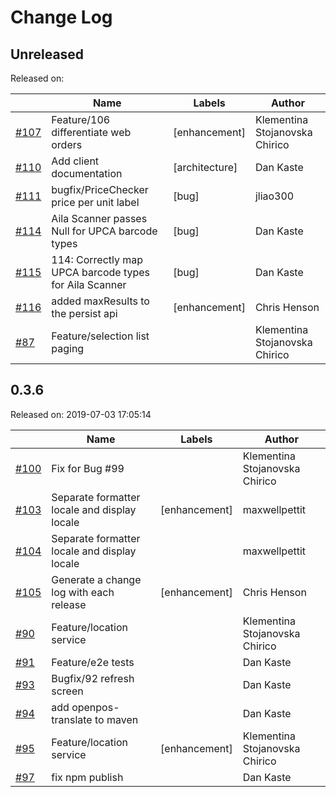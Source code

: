 
# Change Log

## Unreleased 
Released on: 

|       | Name   | Labels | Author |
|-------|--------|--------|--------|
  | [#107](https://github.com/JumpMind/openpos-framework/pull/107) | Feature/106 differentiate web orders | [enhancement] |Klementina Stojanovska Chirico|
  | [#110](https://github.com/JumpMind/openpos-framework/pull/110) | Add client documentation | [architecture] |Dan Kaste|
  | [#111](https://github.com/JumpMind/openpos-framework/pull/111) | bugfix/PriceChecker price per unit label | [bug] |jliao300|
  | [#114](https://github.com/JumpMind/openpos-framework/issues/114) | Aila Scanner passes Null for UPCA barcode types | [bug] |Dan Kaste|
  | [#115](https://github.com/JumpMind/openpos-framework/pull/115) | 114: Correctly map UPCA barcode types for Aila Scanner | [bug] |Dan Kaste|
  | [#116](https://github.com/JumpMind/openpos-framework/pull/116) | added maxResults to the persist api | [enhancement] |Chris Henson|
  | [#87](https://github.com/JumpMind/openpos-framework/pull/87) | Feature/selection list paging |  |Klementina Stojanovska Chirico|

## 0.3.6 
Released on: 2019-07-03 17:05:14

|       | Name   | Labels | Author |
|-------|--------|--------|--------|
  | [#100](https://github.com/JumpMind/openpos-framework/pull/100) | Fix for Bug #99 |  |Klementina Stojanovska Chirico|
  | [#103](https://github.com/JumpMind/openpos-framework/pull/103) | Separate formatter locale and display locale | [enhancement] |maxwellpettit|
  | [#104](https://github.com/JumpMind/openpos-framework/pull/104) | Separate formatter locale and display locale |  |maxwellpettit|
  | [#105](https://github.com/JumpMind/openpos-framework/pull/105) | Generate a change log with each release | [enhancement] |Chris Henson|
  | [#90](https://github.com/JumpMind/openpos-framework/pull/90) | Feature/location service |  |Klementina Stojanovska Chirico|
  | [#91](https://github.com/JumpMind/openpos-framework/pull/91) | Feature/e2e tests |  |Dan Kaste|
  | [#93](https://github.com/JumpMind/openpos-framework/pull/93) | Bugfix/92 refresh screen |  |Dan Kaste|
  | [#94](https://github.com/JumpMind/openpos-framework/pull/94) | add openpos-translate to maven |  |Dan Kaste|
  | [#95](https://github.com/JumpMind/openpos-framework/pull/95) | Feature/location service | [enhancement] |Klementina Stojanovska Chirico|
  | [#97](https://github.com/JumpMind/openpos-framework/pull/97) | fix npm publish |  |Dan Kaste|
